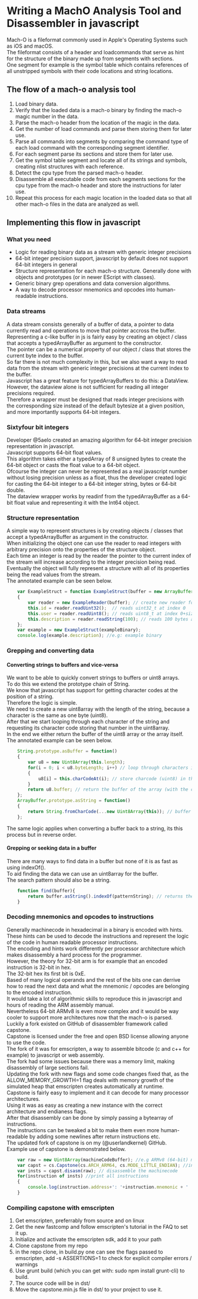 # Writing a MachO Analysis Tool and Disassembler in javascript
Mach-O is a fileformat commonly used in Apple's Operating Systems such as iOS and macOS.  
The fileformat consists of a header and loadcommands that serve as hint for the structure of the binary made up from segments with sections.  
One segment for example is the symbol table which contains references of all unstripped symbols with their code locations and string locations.  

## The flow of a mach-o analysis tool
1. Load binary data.  
2. Verify that the loaded data is a mach-o binary by finding the mach-o magic number in the data.  
3. Parse the mach-o header from the location of the magic in the data.  
4. Get the number of load commands and parse them storing them for later use.  
5. Parse all commands into segments by comparing the command type of each load command with the corresponding segment identifier.  
6. For each segment parse its sections and store them for later use.  
7. Get the symbol table segment and locate all of its strings and symbols, creating nlist structures with each reference.  
8. Detect the cpu type from the parsed mach-o header.
9. Disassemble all executable code from each segments sections for the cpu type from the mach-o header and store the instructions for later use.
10. Repeat this process for each magic location in the loaded data so that all other mach-o files in the data are analyzed as well.  

## Implementing this flow in javascript

### What you need
- Logic for reading binary data as a stream with generic integer precisions
- 64-bit integer precision support, javascript by default does not support 64-bit integers in general
- Structure representation for each mach-o structure. Generally done with objects and prototypes (or in newer EScript with classes).  
- Generic binary grep operations and data conversion algorithms.  
- A way to decode processor mnemonics and opcodes into human-readable instructions.  

### Data streams
A data stream consists generally of a buffer of data, a pointer to data currently read and operations to move that pointer accross the buffer.  
Representing a c-like buffer in js is fairly easy by creating an object / class that accepts a typedArrayBuffer as argument to the constructor.  
The pointer can be a numerical property of our object / class that stores the current byte index to the buffer.  
So far there is not much complexity in this, but we also want a way to read data from the stream with generic integer precisions at the current index to the buffer.  
Javascript has a great feature for typedArrayBuffers to do this: a DataView.  
However, the dataview alone is not sufficient for reading all integer precisions required.  
Therefore a wrapper must be designed that reads integer precisions with the corresponding size instead of the default bytesize at a given position, and more importantly supports 64-bit integers.  

### Sixtyfour bit integers
Developer @5aelo created an amazing algorithm for 64-bit integer precision representation in javascript.  
Javascript supports 64-bit float values.  
This algorithm takes either a typedArray of 8 unsigned bytes to create the 64-bit object or casts the float value to a 64-bit object.  
Ofcourse the integer can never be represented as a real javascript number without losing precision unless as a float, thus the developer created logic for casting the 64-bit integer to a 64-bit integer string, bytes or 64-bit double.  
The dataview wrapper works by readinf from the typedArrayBuffer as a 64-bit float value and representing it with the Int64 object.  

### Structure representation
A simple way to represent structures is by creating objects / classes that accept a typedArrayBuffer as argument in the constructor.  
When initializing the object one can use the reader to read integers with arbitrary precision onto the properties of the structure object.  
Each time an integer is read by the reader the pointer to the current index of the stream will increase according to the integer precision being read.  
Eventually the object will fully represent a structure with all of its properties being the read values from the stream.  
The annotated example can be seen below.  

```javascript
	var ExampleStruct = function ExampleStruct(buffer = new ArrayBuffer())
	{
		var reader = new ExampleReader(buffer); // create new reader for the data
		this.id = reader.readUint32();	// reads uint32_t at index 0
		this.user = reader.readUint8(); // reads uint8_t at index 0+sizeof(uint32_t), thus 4
		this.description = reader.readString(100); // reads 100 bytes at index 4 + sizeof(uint8_t), thus 5
	};
	var example = new ExampleStruct(exampleBinary);
	console.log(example.description); //e.g: example binary
```

### Grepping and converting data

#### Converting strings to buffers and vice-versa
We want to be able to quickly convert strings to buffers or uint8 arrays.  
To do this we extend the prototype chain of String.  
We know that javascript has support for getting character codes at the position of a string.  
Therefore the logic is simple.  
We need to create a new uint8array with the length of the string, because a character is the same as one byte (uint8).  
After that we start looping through each character of the string and requesting its character code storing that number in the uint8array.  
In the end we either return the buffer of the uint8 array or the array itself.   
The annotated example can be seen below.  

```javascript
	String.prototype.asBuffer = function()
	{
		var u8 = new Uint8Array(this.length);
		for(i = 0; i < u8.byteLength; i++) // loop through characters in the string
		{
			u8[i] = this.charCodeAt(i); // store charcode (uint8) in the array
		}
		return u8.buffer; // return the buffer of the array (with the charcodes)
	};
	ArrayBuffer.prototype.asString = function()
	{
		return String.fromCharCode(...new Uint8Array(this)); // buffer to array, array to string
	};
```

The same logic applies when converting a buffer back to a string, its this process but in reverse order. 

#### Grepping or seeking data in a buffer
There are many ways to find data in a buffer but none of it is as fast as using indexOf().  
To aid finding the data we can use an uint8array for the buffer.  
The search pattern should also be a string.  
```javascript
	function find(buffer){
		return buffer.asString().indexOf(patternString); // returns the index of the pattern or -1
	}
```

### Decoding mnemonics and opcodes to instructions
Generally machinecode in hexadecimal in a binary is encoded with hints.  
These hints can be used to decode the instructions and represent the logic of the code in human readable processor instructions.  
The encoding and hints work differently per processor architecture which makes disassembly a hard process for the programmer.  
However, the theory for 32-bit arm is for example that an encoded instruction is 32-bit in hex.  
The 32-bit hex its first bit is 0xE.  
Based of many logical operands and the rest of the bits one can derrive how to read the next data and what the mnemonic / opcodes are belonging to the encoded instruction.  
It would take a lot of algorithmic skills to reproduce this in javascript and hours of reading the ARM assembly manual.  
Nevertheless 64-bit ARMv8 is even more complex and it would be way cooler to support more architectures now that the mach-o is parsed.  
Luckily a fork existed on GitHub of disassembler framework called capstone.  
Capstone is licensed under the free and open BSD license allowing anyone to use the code.  
The fork of it was for emscripten, a way to assemble bitcode (c and c++ for example) to javascript or web assembly.  
The fork had some issues because there was a memory limit, making disassembly of large sections fail.  
Updating the fork with new flags and some code changes fixed that, as the ALLOW_MEMORY_GROWTH=1 flag deals with memory growth of the simulated heap that emscripten creates automatically at runtime.  
Capstone is fairly easy to implement and it can decode for many processor architectures.  
Using it was as easy as creating a new instance with the correct architecture and endianess flags.  
After that disassembly can be done by simply passing a bytearray of instructions.  
The instructions can be tweaked a bit to make them even more human-readable by adding some newlines after return instructions etc.  
The updated fork of capstone is on my (@userlandkernel) GitHub.  
Example use of capstone is demonstrated below.  

```javascript
	var raw = new Uint8Array(machineCodeBuffer); //e.g ARMv8 (64-bit) machinecode in a typedArrayBuffer
	var capst = cs.Capstone(cs.ARCH_ARM64, cs.MODE_LITTLE_ENDIAN); //initialize the disassembler
	var insts = capst.disasm(raw); // disassemble the machinecode
	for(instruction of insts) //print all instructions
	{
		console.log(instruction.address+': '+instruction.mnemonic + ' '+instruction.op_str); //e.g 0x1337: stp x16, x17, [sp, #-0x10]!
	}
```

### Compiling capstone with emscripten
1. Get emscripten, preferrably from source and on linux
2. Get the new fastcomp and follow emscripten's tutorial in the FAQ to set it up.
3. Initialize and activate the emscripten sdk, add it to your path
4. Clone capstone from my repo
5. in the repo clone, in build.py one can see the flags passed to emscripten, add -s ASSERTIONS=1 to check for explicit compiler errors / warnings
6. Use grunt build (which you can get with: sudo npm install grunt-cli) to build.  
7. The source code will be in dst/
8. Move the capstone.min.js file in dst/ to your project to use it. 
